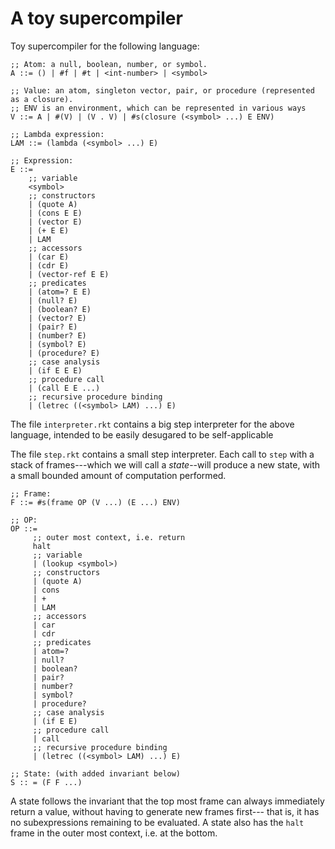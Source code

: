# A toy supercompiler

Toy supercompiler for the following language:

```
;; Atom: a null, boolean, number, or symbol.
A ::= () | #f | #t | <int-number> | <symbol>

;; Value: an atom, singleton vector, pair, or procedure (represented as a closure).
;; ENV is an environment, which can be represented in various ways
V ::= A | #(V) | (V . V) | #s(closure (<symbol> ...) E ENV)

;; Lambda expression:
LAM ::= (lambda (<symbol> ...) E)

;; Expression:
E ::=
    ;; variable
    <symbol>
    ;; constructors
    | (quote A)
    | (cons E E)
    | (vector E)
    | (+ E E)
    | LAM
    ;; accessors
    | (car E)
    | (cdr E)
    | (vector-ref E E)
    ;; predicates
    | (atom=? E E)
    | (null? E)
    | (boolean? E)
    | (vector? E)
    | (pair? E)
    | (number? E)
    | (symbol? E)
    | (procedure? E)
    ;; case analysis
    | (if E E E)
    ;; procedure call
    | (call E E ...)
    ;; recursive procedure binding
    | (letrec ((<symbol> LAM) ...) E)
```

The file `interpreter.rkt` contains a big step interpreter for the above language, 
intended to be easily desugared to be self-applicable


The file `step.rkt` contains a small step interpreter. Each call to `step`
with a stack of frames---which we will call a *state*--will produce a new
state, with a small bounded amount of computation performed.

```
;; Frame:
F ::= #s(frame OP (V ...) (E ...) ENV)

;; OP: 
OP ::= 
     ;; outer most context, i.e. return
     halt
     ;; variable
     | (lookup <symbol>)
     ;; constructors
     | (quote A)
     | cons
     | +
     | LAM
     ;; accessors
     | car
     | cdr
     ;; predicates
     | atom=?
     | null?
     | boolean?
     | pair?
     | number?
     | symbol?
     | procedure?
     ;; case analysis
     | (if E E)
     ;; procedure call
     | call
     ;; recursive procedure binding
     | (letrec ((<symbol> LAM) ...) E)

;; State: (with added invariant below)
S :: = (F F ...)
```

A state follows the invariant that the top most frame can always
immediately return a value, without having to generate new frames first---
that is, it has no subexpressions remaining to be evaluated.
A state also has the `halt` frame  in the outer most context, i.e. at the bottom.

